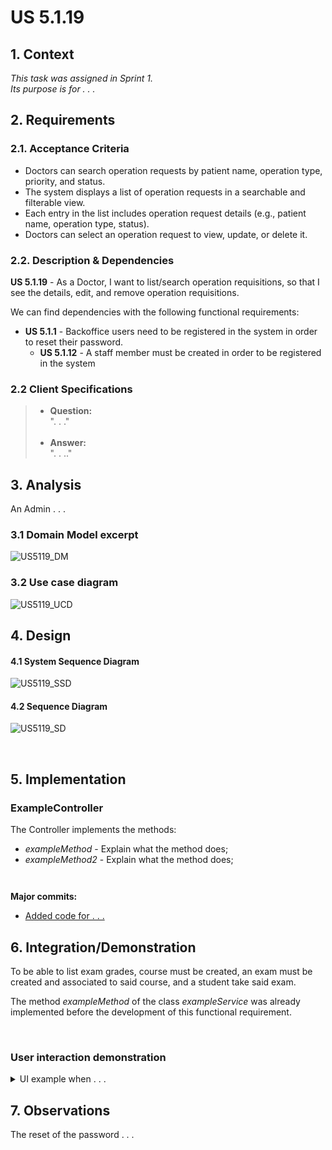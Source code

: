 # US 5.1.19

## 1. Context

*This task was assigned in Sprint 1. <br>
Its purpose is for . . .*
## 2. Requirements

### 2.1. Acceptance Criteria
- Doctors can search operation requests by patient name, operation type, priority, and status.
- The system displays a list of operation requests in a searchable and filterable view.
- Each entry in the list includes operation request details (e.g., patient name, operation type, status).
- Doctors can select an operation request to view, update, or delete it.

### 2.2. Description & Dependencies
**US 5.1.19** - As a Doctor, I want to list/search operation requisitions, so that I see the details, edit, and remove operation requisitions.

We can find dependencies with the following functional requirements:
- **US 5.1.1** - Backoffice users need to be registered in the system in order to reset their password.
  - **US 5.1.12** - A staff member must be created in order to be registered in the system


### 2.2 Client Specifications

> - **Question:** <br>
    ". . ."
    <br><br>
> - **Answer:** <br>
    ". . .."


## 3. Analysis
An Admin . . .

### 3.1 Domain Model excerpt
![US5119_DM](analysis/png/US5119_DM.svg "US 5.1.19 Domain Model")

### 3.2 Use case diagram
![US5119_UCD](analysis/png/US5119_UCD.svg "US 5.1.19 Use Case Diagram")

## 4. Design
#### 4.1 System Sequence Diagram
![US5119_SSD](design/png/US5119_SSD.svg "US 5.1.19 System Sequence Diagram")

#### 4.2 Sequence Diagram
![US5119_SD](SD/US5119_SD.svg "US 5.1.19 Sequence Diagram")


<br>

## 5. Implementation

### ExampleController

The Controller implements the methods:
- *exampleMethod* - Explain what the method does;
- *exampleMethod2* - Explain what the method does;
```


```


**Major commits:**

* [Added code for . . .](https://github.com/...)


## 6. Integration/Demonstration

To be able to list exam grades, course must be created, an exam must be created and associated to said course, and a student take said exam.


The method *exampleMethod* of the class *exampleService* was already implemented before the development of this functional requirement.

<br>

### User interaction demonstration

<details>
  <summary> UI example when . . . </summary>

![Example_UI](DemonstrationExamples/example_ui.png "An example of what happens when . . .")
</details>


## 7. Observations
The reset of the password . . . <br>